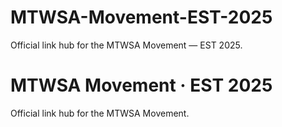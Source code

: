 # MTWSA-Movement-EST-2025
Official link hub for the MTWSA Movement — EST 2025.
# MTWSA Movement · EST 2025
Official link hub for the MTWSA Movement.  
